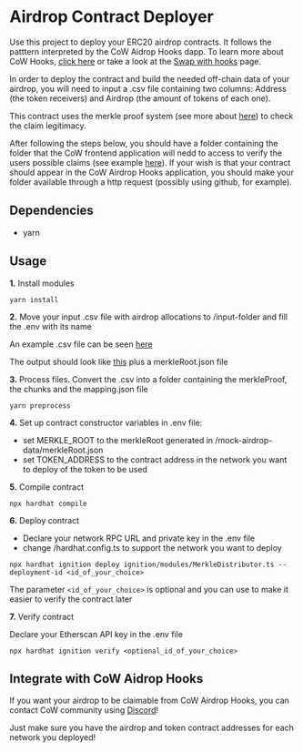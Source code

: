 # Airdrop Contract Deployer

Use this project to deploy your ERC20 airdrop contracts. It follows the patttern interpreted by the CoW Aidrop Hooks dapp. To learn more about CoW Hooks, [click here](https://cow.fi/learn/cow-hooks-you-are-in-control) or take a look at the [Swap with hooks](https://dev.swap.cow.fi/#/1/swap/hooks/WETH?orderKind=sell) page.

In order to deploy the contract and build the needed off-chain data of your airdrop, you will need to input a .csv file containing two columns: Address (the token receivers) and Airdrop (the amount of tokens of each one).

This contract uses the merkle proof system (see more about [here](https://medium.com/crypto-0-nite/merkle-proofs-explained-6dd429623dc5)) to check the claim legitimacy.

After following the steps below, you should have a folder containing the folder that the CoW frontend application will nedd to access to verify the users possible claims (see example [here](https://github.com/bleu/cow-airdrop-contract-deployer/tree/example/mock-airdrop-data)). If your wish is that your contract should appear in the CoW Airdrop Hooks application, you should make your folder available through a http request (possibly using github, for example).

## Dependencies

- yarn

## Usage

**1.** Install modules

```shell
yarn install
```

**2.** Move your input .csv file with airdrop allocations to /input-folder and fill the .env with its name

An example .csv file can be seen [here](https://github.com/bleu/cow-airdrop-contract-deployer/tree/example/input-folder)

The output should look like [this](https://github.com/bleu/cow-airdrop-contract-deployer/tree/example/mock-airdrop-data) plus a merkleRoot.json file

**3.** Process files. Convert the .csv into a folder containing the merkleProof, the chunks and the mapping.json file

```shell
yarn preprocess
```

**4.** Set up contract constructor variables in .env file:

- set MERKLE_ROOT to the merkleRoot generated in /mock-airdrop-data/merkleRoot.json
- set TOKEN_ADDRESS to the contract address in the network you want to deploy of the token to be used

**5.** Compile contract

```shell
npx hardhat compile
```

**6.** Deploy contract

- Declare your network RPC URL and private key in the .env file
- change /hardhat.config.ts to support the network you want to deploy

```shell
npx hardhat ignition deploy ignition/modules/MerkleDistributor.ts --deployment-id <id_of_your_choice>
```

The parameter `<id_of_your_choice>` is optional and you can use to make it easier to verify the contract later

**7.** Verify contract

Declare your Etherscan API key in the .env file

```shell
npx hardhat ignition verify <optional_id_of_your_choice>
```

## Integrate with CoW Aidrop Hooks

If you want your airdrop to be claimable from CoW Airdrop Hooks, you can contact CoW community using [Discord](https://discord.gg/cowprotocol)!

Just make sure you have the airdrop and token contract addresses for each network you deployed!
